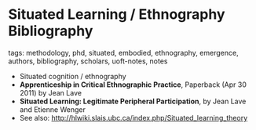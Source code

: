 # Situated Learning / Ethnography Bibliography

tags: methodology,  phd, situated, embodied, ethnography, emergence, authors, bibliography, scholars, uoft-notes, notes

* Situated cognition / ethnography
 * **Apprenticeship in Critical Ethnographic Practice**, Paperback (Apr 30 2011) by Jean Lave
 * **Situated Learning: Legitimate Peripheral Participation**, by Jean Lave and Etienne Wenger 
 * See also: http://hlwiki.slais.ubc.ca/index.php/Situated_learning_theory